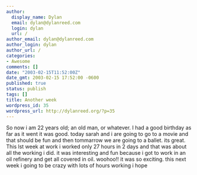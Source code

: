```yaml
---
author:
  display_name: Dylan
  email: dylan@dylanreed.com
  login: dylan
  url: /
author_email: dylan@dylanreed.com
author_login: dylan
author_url: /
categories:
- Awesome
comments: []
date: "2003-02-15T11:52:00Z"
date_gmt: 2003-02-15 17:52:00 -0600
published: true
status: publish
tags: []
title: Another week
wordpress_id: 35
wordpress_url: http://dylanreed.org/?p=35
---
```


So now i am 22 years old; an old man, or whatever. I had a good birthday as far as it went it was good. today sarah and i are going to go to a movie and that should be fun and then tommarrow we are going to a ballet. its great. This lst week at work i worked only 27 hours in 2 days and that was about all the working i did. it was interesting and fun because i got to work in an oil refinery and get all covered in oil. woohoo!! it was so exciting. this next week i going to be crazy with lots of hours working i hope
